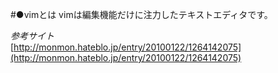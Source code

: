 #●vimとは
vimは編集機能だけに注力したテキストエディタです。

*参考サイト*<br>[http://monmon.hateblo.jp/entry/20100122/1264142075](http://monmon.hateblo.jp/entry/20100122/1264142075)
